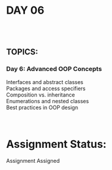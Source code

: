 # DAY 06 <br />
<br />
<br />

## TOPICS: <br />

### Day 6: Advanced OOP Concepts <br />
Interfaces and abstract classes <br />
Packages and access specifiers <br />
Composition vs. inheritance <br />
Enumerations and nested classes <br />
Best practices in OOP design <br />
<br />
<br />

# Assignment Status: <br />
Assignment Assigned
<br />
<br />
